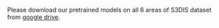 Please download our pretrained models on all 6 areas of S3DIS dataset from [google drive](https://drive.google.com/file/d/1DkZeMxJ_ibngwPiW5K0Celcx-nEbaBFb/view?usp=sharing). 
